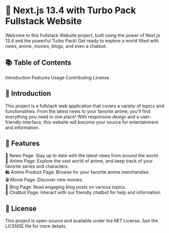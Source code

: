 # 🚀 Next.js 13.4 with Turbo Pack Fullstack Website

Welcome to this Fullstack Website project, built using the power of Next.js 13.4 and the powerful Turbo Pack! Get ready to explore a world filled with news, anime, movies, blogs, and even a chatbot.

## 📚 Table of Contents
Introduction
Features
Usage
Contributing
License

## 🌟 Introduction
This project is a fullstack web application that covers a variety of topics and functionalities. From the latest news to your favorite anime, you'll find everything you need in one place! With responsive design and a user-friendly interface, this website will become your source for entertainment and information.

## 🎨 Features
📰 News Page: Stay up to date with the latest news from around the world.\
🌌 Anime Page: Explore the vast world of anime, and keep track of your favorite series and characters.\
🛍️ Anime Product Page: Browse for your favorite anime merchandise.\
🎬 Movie Page: Discover new movies.\
📝 Blog Page: Read engaging blog posts on various topics.\
💬 Chatbot Page: Interact with our friendly chatbot for help and information.

## 📄 License
This project is open-source and available under the MIT License. See the LICENSE file for more details.

